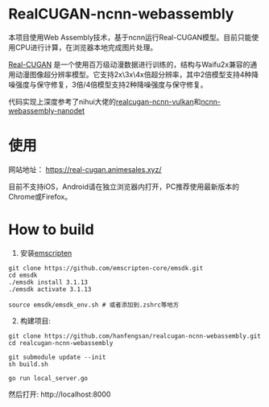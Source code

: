 # RealCUGAN-ncnn-webassembly
本项目使用Web Assembly技术，基于ncnn运行Real-CUGAN模型。目前只能使用CPU进行计算，在浏览器本地完成图片处理。

[Real-CUGAN](https://github.com/bilibili/ailab/tree/main/Real-CUGAN) 是一个使用百万级动漫数据进行训练的，结构与Waifu2x兼容的通用动漫图像超分辨率模型。它支持2x\3x\4x倍超分辨率，其中2倍模型支持4种降噪强度与保守修复，3倍/4倍模型支持2种降噪强度与保守修复。

代码实现上深度参考了nihui大佬的[realcugan-ncnn-vulkan](https://github.com/nihui/realcugan-ncnn-vulkan)和[ncnn-webassembly-nanodet](https://github.com/nihui/ncnn-webassembly-nanodet)

# 使用
网站地址： https://real-cugan.animesales.xyz/

目前不支持iOS，Android请在独立浏览器内打开，PC推荐使用最新版本的Chrome或Firefox。

# How to build
 1. 安装[emscripten](https://github.com/emscripten-core/emscripten)
 ```shell
 git clone https://github.com/emscripten-core/emsdk.git
cd emsdk
./emsdk install 3.1.13
./emsdk activate 3.1.13

source emsdk/emsdk_env.sh # 或者添加到.zshrc等地方
```
2. 构建项目:
```shell
git clone https://github.com/hanfengsan/realcugan-ncnn-webassembly.git
cd realcugan-ncnn-webassembly

git submodule update --init
sh build.sh

go run local_server.go
```
然后打开: http://localhost:8000
